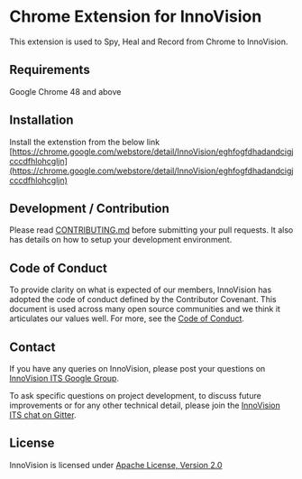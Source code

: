 # Chrome Extension for InnoVision 

This extension is used to Spy, Heal and Record from Chrome to InnoVision.

## Requirements

Google Chrome 48 and above

## Installation

Install the extenstion from the below link  
[https://chrome.google.com/webstore/detail/InnoVision/eghfogfdhadandcigjcccdfhlohcgljn](https://chrome.google.com/webstore/detail/InnoVision/eghfogfdhadandcigjcccdfhlohcgljn)

## Development / Contribution

Please read [CONTRIBUTING.md](CONTRIBUTING.md) before submitting your pull requests. It also has details on how to setup your development environment.

## Code of Conduct

To provide clarity on what is expected of our members, InnoVision has adopted the code of conduct defined by the Contributor Covenant. This document is used across many open source communities and we think it articulates our values well. For more, see the [Code of Conduct](CODE_OF_CONDUCT.md).

## Contact

If you have any queries on InnoVision, please post your questions on [InnoVision ITS Google Group](https://groups.google.com/forum/#!forum/InnoVision).

To ask specific questions on project development, to discuss future improvements or for any other technical detail, please join the [InnoVision ITS chat on Gitter](https://gitter.im/InnoVision).

## License

InnoVision is licensed under [Apache License, Version 2.0](LICENSE)
